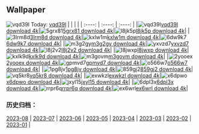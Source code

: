 ## Wallpaper
![vqd39l](https://w.wallhaven.cc/full/vq/wallhaven-vqd39l.jpg) Today: [vqd39l](https://th.wallhaven.cc/small/vq/vqd39l.jpg)
|      |      |      |
| :----: | :----: | :----: |
|![vqd39l](https://th.wallhaven.cc/small/vq/vqd39l.jpg)[vqd39l download 4k](https://wallhaven.cc/w/vqd39l)|![5grx81](https://th.wallhaven.cc/small/5g/5grx81.jpg)[5grx81 download 4k](https://wallhaven.cc/w/5grx81)|![l8jk5p](https://th.wallhaven.cc/small/l8/l8jk5p.jpg)[l8jk5p download 4k](https://wallhaven.cc/w/l8jk5p)|
|![3lrm8d](https://th.wallhaven.cc/small/3l/3lrm8d.jpg)[3lrm8d download 4k](https://wallhaven.cc/w/3lrm8d)|![kxlw1m](https://th.wallhaven.cc/small/kx/kxlw1m.jpg)[kxlw1m download 4k](https://wallhaven.cc/w/kxlw1m)|![6dw9k7](https://th.wallhaven.cc/small/6d/6dw9k7.jpg)[6dw9k7 download 4k](https://wallhaven.cc/w/6dw9k7)|
|![m3g2gy](https://th.wallhaven.cc/small/m3/m3g2gy.jpg)[m3g2gy download 4k](https://wallhaven.cc/w/m3g2gy)|![yxvzd7](https://th.wallhaven.cc/small/yx/yxvzd7.jpg)[yxvzd7 download 4k](https://wallhaven.cc/w/yxvzd7)|![l8j2v2](https://th.wallhaven.cc/small/l8/l8j2v2.jpg)[l8j2v2 download 4k](https://wallhaven.cc/w/l8j2v2)|
|![l8jwxp](https://th.wallhaven.cc/small/l8/l8jwxp.jpg)[l8jwxp download 4k](https://wallhaven.cc/w/l8jwxp)|![kxlk9d](https://th.wallhaven.cc/small/kx/kxlk9d.jpg)[kxlk9d download 4k](https://wallhaven.cc/w/kxlk9d)|![m3govm](https://th.wallhaven.cc/small/m3/m3govm.jpg)[m3govm download 4k](https://wallhaven.cc/w/m3govm)|
|![2yooex](https://th.wallhaven.cc/small/2y/2yooex.jpg)[2yooex download 4k](https://wallhaven.cc/w/2yooex)|![gpmvd7](https://th.wallhaven.cc/small/gp/gpmvd7.jpg)[gpmvd7 download 4k](https://wallhaven.cc/w/gpmvd7)|![o566w7](https://th.wallhaven.cc/small/o5/o566w7.jpg)[o566w7 download 4k](https://wallhaven.cc/w/o566w7)|
|![1pg8jv](https://th.wallhaven.cc/small/1p/1pg8jv.jpg)[1pg8jv download 4k](https://wallhaven.cc/w/1pg8jv)|![859gj2](https://th.wallhaven.cc/small/85/859gj2.jpg)[859gj2 download 4k](https://wallhaven.cc/w/859gj2)|![vq5kr8](https://th.wallhaven.cc/small/vq/vq5kr8.jpg)[vq5kr8 download 4k](https://wallhaven.cc/w/vq5kr8)|
|![exwkzl](https://th.wallhaven.cc/small/ex/exwkzl.jpg)[exwkzl download 4k](https://wallhaven.cc/w/exwkzl)|![x6dpwo](https://th.wallhaven.cc/small/x6/x6dpwo.jpg)[x6dpwo download 4k](https://wallhaven.cc/w/x6dpwo)|![jxyl15](https://th.wallhaven.cc/small/jx/jxyl15.jpg)[jxyl15 download 4k](https://wallhaven.cc/w/jxyl15)|
|![6dpl3x](https://th.wallhaven.cc/small/6d/6dpl3x.jpg)[6dpl3x download 4k](https://wallhaven.cc/w/6dpl3x)|![rrpr6q](https://th.wallhaven.cc/small/rr/rrpr6q.jpg)[rrpr6q download 4k](https://wallhaven.cc/w/rrpr6q)|![ex6wrl](https://th.wallhaven.cc/small/ex/ex6wrl.jpg)[ex6wrl download 4k](https://wallhaven.cc/w/ex6wrl)|

### 历史归档：
[2023-08](https://github.com/april-projects/april-wallpaper/tree/main/picture/2023-08/) | [2023-07](https://github.com/april-projects/april-wallpaper/tree/main/picture/2023-07/) | [2023-06](https://github.com/april-projects/april-wallpaper/tree/main/picture/2023-06/) | [2023-05](https://github.com/april-projects/april-wallpaper/tree/main/picture/2023-05/) | [2023-04](https://github.com/april-projects/april-wallpaper/tree/main/picture/2023-04/) | [2023-03](https://github.com/april-projects/april-wallpaper/tree/main/picture/2023-03/) | [2023-02](https://github.com/april-projects/april-wallpaper/tree/main/picture/2023-02/) | [2023-01](https://github.com/april-projects/april-wallpaper/tree/main/picture/2023-01/) | 
